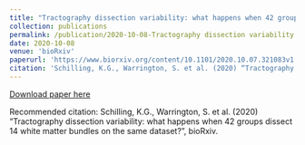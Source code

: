 ```yaml
---
title: "Tractography dissection variability: what happens when 42 groups dissect 14 white matter bundles on the same dataset"
collection: publications
permalink: /publication/2020-10-08-Tractography dissection variability: what happens when 42 groups dissect 14 white matter bundles on the same dataset?
date: 2020-10-08
venue: 'bioRxiv'
paperurl: 'https://www.biorxiv.org/content/10.1101/2020.10.07.321083v1'
citation: 'Schilling, K.G., Warrington, S. et al. (2020) “Tractography dissection variability: what happens when 42 groups dissect 14 white matter bundles on the same dataset?”, bioRxiv.'
---
```


<a href='https://www.biorxiv.org/content/10.1101/2020.10.07.321083v1'>Download paper here</a>

Recommended citation: Schilling, K.G., Warrington, S. et al. (2020) “Tractography dissection variability: what happens when 42 groups dissect 14 white matter bundles on the same dataset?”, bioRxiv.